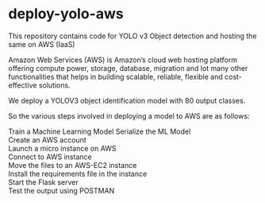 # deploy-yolo-aws
This repository contains code for YOLO v3 Object detection and hosting the same on AWS (IaaS)   
   
Amazon Web Services (AWS) is Amazon’s cloud web hosting platform offering compute power, storage, database, migration and lot many other functionalities 
that helps in building scalable, reliable, flexible and cost-effective solutions.  
  
We deploy a YOLOV3 object identification model with 80 output classes.  
    
So the various steps involved in deploying a model to AWS are as follows:  
   
Train a Machine Learning Model 
Serialize the ML Model  
Create an AWS account  
Launch a micro instance on AWS  
Connect to AWS instance  
Move the files to an AWS-EC2 instance  
Install the requirements file in the instance  
Start the Flask server  
Test the output using POSTMAN   
  


